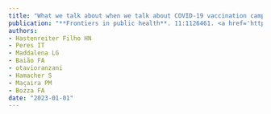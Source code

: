 ```yaml
---
title: "What we talk about when we talk about COVID-19 vaccination campaign impact: a narrative review"
publication: "**Frontiers in public health**. 11:1126461. <a href='https://doi.org/10.3389/fpubh.2023.1126461' target='_blank' rel='noopener noreferrer'>10.3389/fpubh.2023.1126461</a>"
authors:
- Hastenreiter Filho HN
- Peres IT
- Maddalena LG
- Baião FA
- otavioranzani
- Hamacher S
- Maçaira PM
- Bozza FA
date: "2023-01-01"
---
```

